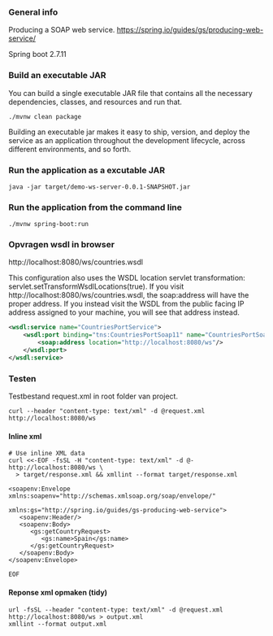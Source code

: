 ### General info
Producing a SOAP web service.
https://spring.io/guides/gs/producing-web-service/

Spring boot 2.7.11

### Build an executable JAR
You can build a single executable JAR file that contains all the necessary dependencies,
classes, and resources and run that.
```shell
./mvnw clean package
```
Building an executable jar makes it easy to ship, version, and deploy the service
as an application throughout the development lifecycle, across different environments,
and so forth.

### Run the application as a excutable JAR
```shell
java -jar target/demo-ws-server-0.0.1-SNAPSHOT.jar
```

### Run the application from the command line
```shell
./mvnw spring-boot:run
```

### Opvragen wsdl in browser
http://localhost:8080/ws/countries.wsdl

This configuration also uses the WSDL location servlet transformation:
servlet.setTransformWsdlLocations(true).
If you visit http://localhost:8080/ws/countries.wsdl, the soap:address will have the proper address.
If you instead visit the WSDL from the public facing IP address assigned to your machine, you will see that address instead.
```xml
<wsdl:service name="CountriesPortService">
    <wsdl:port binding="tns:CountriesPortSoap11" name="CountriesPortSoap11">
        <soap:address location="http://localhost:8080/ws"/>
    </wsdl:port>
</wsdl:service>
```

### Testen
Testbestand request.xml in root folder van project.
```shell
curl --header "content-type: text/xml" -d @request.xml http://localhost:8080/ws
```

#### Inline xml
```shell
# Use inline XML data
curl <<-EOF -fsSL -H "content-type: text/xml" -d @- http://localhost:8080/ws \
  > target/response.xml && xmllint --format target/response.xml

<soapenv:Envelope xmlns:soapenv="http://schemas.xmlsoap.org/soap/envelope/"
                                  xmlns:gs="http://spring.io/guides/gs-producing-web-service">
   <soapenv:Header/>
   <soapenv:Body>
      <gs:getCountryRequest>
         <gs:name>Spain</gs:name>
      </gs:getCountryRequest>
   </soapenv:Body>
</soapenv:Envelope>

EOF
```

#### Reponse xml opmaken (tidy)
```shell
url -fsSL --header "content-type: text/xml" -d @request.xml http://localhost:8080/ws > output.xml
xmllint --format output.xml
```
